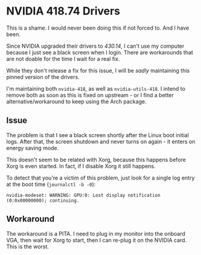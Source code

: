 # NVIDIA 418.74 Drivers

This is a shame. I would never been doing this if not forced to. And I have been.

Since NVIDIA upgraded their drivers to _430.14_, I can't use my computer because I just see a black
screen when I login. There are workarounds that are not doable for the time I wait for a real fix.

While they don't release a fix for this issue, I will be _sadly_ maintaining this pinned version of
the drivers.

I'm maintaining both `nvidia-418`, as well as `nvidia-utils-418`. I intend to remove both as soon as
this is fixed on upstream - or I find a better alternative/workaround to keep using the Arch
package.

## Issue

The problem is that I see a black screen shortly after the Linux boot initial logs. After that, the
screen shutdown and never turns on again - it enters on energy saving mode.

This doesn't seem to be related with Xorg, because this happens before Xorg is even started. In
fact, if I disable Xorg it still happens.

To detect that you're a victim of this problem, just look for a single log entry at the boot time
(`journalctl -b -0`):

```
nvidia-modeset: WARNING: GPU:0: Lost display notification (0:0x00000000); continuing.
```

## Workaround

The workaround is a PITA. I need to plug in my monitor into the onboard VGA, then wait for Xorg to
start, then I can re-plug it on the NVIDIA card. This is the worst.
